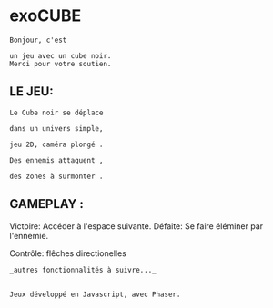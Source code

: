 # exoCUBE

    Bonjour, c'est     

    un jeu avec un cube noir.
    Merci pour votre soutien.


## LE JEU:

    Le Cube noir se déplace 
   
    dans un univers simple,  
    
    jeu 2D, caméra plongé .
    
    Des ennemis attaquent ,
    
    des zones à surmonter .  
    

## GAMEPLAY :

  Victoire:
    Accéder à l'espace suivante.
  Défaite:
    Se faire éléminer par l'ennemie.
    
  Contrôle:
   flêches directionelles
   
    _autres fonctionnalités à suivre..._ 
   

## 
    
    Jeux développé en Javascript, avec Phaser.
